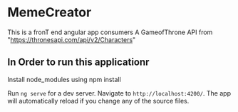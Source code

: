# MemeCreator

This is a fronT end angular app consumers A GameofThrone API from "https://thronesapi.com/api/v2/Characters"

## In Order to run this applicationr

Install node_modules using npm install

Run `ng serve` for a dev server. Navigate to `http://localhost:4200/`. The app will automatically reload if you change any of the source files.

